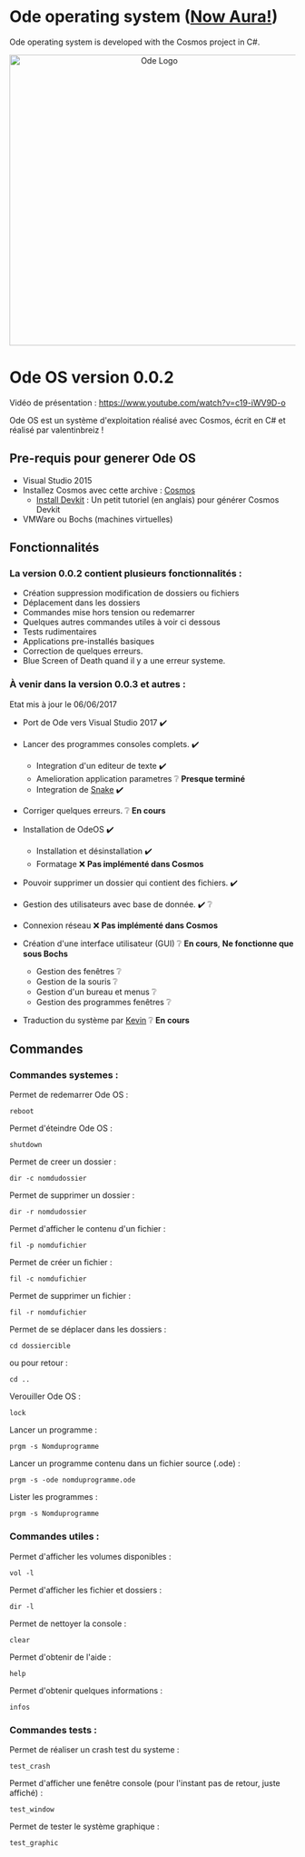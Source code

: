 # Ode operating system ([Now Aura!](https://github.com/aura-systems/Aura-Operating-System))
Ode operating system is developed with the Cosmos project in C#.

<p align="center">

<img src="https://image.noelshack.com/fichiers/2017/23/1496827575-odeos.png" width="512" title="Ode Logo">

</p>

# Ode OS version 0.0.2
Vidéo de présentation : https://www.youtube.com/watch?v=c19-iWV9D-o

Ode OS est un système d'exploitation réalisé avec Cosmos, écrit en C# et réalisé par valentinbreiz !

## Pre-requis pour generer Ode OS

* Visual Studio 2015
* Installez Cosmos avec cette archive : [Cosmos](https://github.com/jp2masa/cosmos/tree/Bugfixes)
  - [Install Devkit](https://github.com/CosmosOS/Cosmos/wiki/Devkit) : Un petit tutoriel (en anglais) pour générer Cosmos Devkit
* VMWare ou Bochs (machines virtuelles)


## Fonctionnalités
### La version 0.0.2 contient plusieurs fonctionnalités :
* Création suppression modification de dossiers ou fichiers
* Déplacement dans les dossiers
* Commandes mise hors tension ou redemarrer
* Quelques autres commandes utiles à voir ci dessous
* Tests rudimentaires
* Applications pre-installés basiques
* Correction de quelques erreurs.
* Blue Screen of Death quand il y a une erreur systeme.

### À venir dans la version 0.0.3 et autres :
Etat mis à jour le 06/06/2017

* Port de Ode vers Visual Studio 2017                             :heavy_check_mark:
* Lancer des programmes consoles complets.                        :heavy_check_mark:
  - Integration d'un editeur de texte                             :heavy_check_mark:
  - Amelioration application parametres                           :grey_question: **Presque terminé**
  - Integration de [Snake](https://github.com/bartashevich/Snake) :heavy_check_mark:

* Corriger quelques erreurs.                                      :grey_question: **En cours**
* Installation de OdeOS                                           :heavy_check_mark:
  - Installation et désinstallation                               :heavy_check_mark:
  - Formatage                                                     :x: **Pas implémenté dans Cosmos**
* Pouvoir supprimer un dossier qui contient des fichiers.         :heavy_check_mark:
* Gestion des utilisateurs avec base de donnée.                   :heavy_check_mark: :grey_question:
* Connexion réseau                                                :x: **Pas implémenté dans Cosmos**
* Création d'une interface utilisateur (GUI)                      :grey_question: **En cours**, **Ne fonctionne que sous Bochs**
  - Gestion des fenêtres                                          :grey_question:
  - Gestion de la souris                                          :grey_question:
  - Gestion d'un bureau et menus                                  :grey_question:
  - Gestion des programmes fenêtres                               :grey_question:
* Traduction du système par [Kevin](https://github.com/TheCool1James) :grey_question: **En cours**

## Commandes

### Commandes systemes :

Permet de redemarrer Ode OS :
```
reboot
```
Permet d'éteindre Ode OS :
```
shutdown
```
Permet de creer un dossier :
```
dir -c nomdudossier
```
Permet de supprimer un dossier :
```
dir -r nomdudossier
```
Permet d'afficher le contenu d'un fichier :
```
fil -p nomdufichier
```
Permet de créer un fichier :
```
fil -c nomdufichier
```
Permet de supprimer un fichier :
```
fil -r nomdufichier
```
Permet de se déplacer dans les dossiers :
```
cd dossiercible
```
ou pour retour :
```
cd ..
```
Verouiller Ode OS :
```
lock
```
Lancer un programme :
```
prgm -s Nomduprogramme
```
Lancer un programme contenu dans un fichier source (.ode) :
```
prgm -s -ode nomduprogramme.ode
```
Lister les programmes :
```
prgm -s Nomduprogramme
```
### Commandes utiles :

Permet d'afficher les volumes disponibles :
```
vol -l
```
Permet d'afficher les fichier et dossiers :
```
dir -l
```
Permet de nettoyer la console :
```
clear
```
Permet d'obtenir de l'aide :
```
help
```
Permet d'obtenir quelques informations :
```
infos
```

### Commandes tests :
Permet de réaliser un crash test du systeme :
```
test_crash
```
Permet d'afficher une fenêtre console (pour l'instant pas de retour, juste affiché) :
```
test_window
```
Permet de tester le système graphique :
```
test_graphic
```
